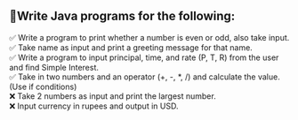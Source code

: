 ## :book:Write Java programs for the following:
:white_check_mark: Write a program to print whether a number is even or odd, also take input.
<br />:white_check_mark: Take name as input and print a greeting message for that name.
<br />:white_check_mark: Write a program to input principal, time, and rate (P, T, R) from the user and find Simple Interest.
<br />:white_check_mark: Take in two numbers and an operator (+, -, *, /) and calculate the value. (Use if conditions)
<br />:x: Take 2 numbers as input and print the largest number.
<br />:x: Input currency in rupees and output in USD.
